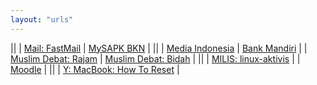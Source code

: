 ```yaml
---
layout: "urls"
---
```


||
| [Mail: FastMail](https://www.fastmail.com/) | [MySAPK BKN](https://mysapk.bkn.go.id/) |
||
| [Media Indonesia](https://mediaindonesia.com/) | [Bank Mandiri](https://bankmandiri.co.id/) |
| [Muslim Debat: Rajam](https://youtu.be/Fs2HSCG040A) | [Muslim Debat: Bidah](https://youtu.be/tVCymUeWBIs) |
||
| [MILIS: linux-aktivis](https://www.mail-archive.com/linux-aktivis@linux.or.id/) |
| [Moodle](https://www.youtube.com/playlist?list=PLqYj2sOxDkVyQONBHOy1GgZYkv6uTS_SL) |
||
| [Y: MacBook: How To Reset](https://www.youtube.com/watch?v=4GwYmbLi9Ss) |

